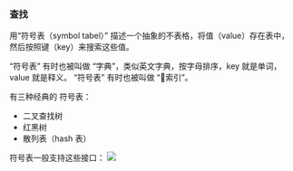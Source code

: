 ### 查找

用“符号表（symbol tabel）” 描述一个抽象的不表格，将值（value）存在表中，然后按照键（key）来搜索这些值。

“符号表” 有时也被叫做 “字典”，类似英文字典，按字母排序，key 就是单词，value 就是释义。 
“符号表” 有时也被叫做 “索引”。

有三种经典的 符号表：
- 二叉查找树
- 红黑树
- 散列表（hash 表）

符号表一般支持这些接口：
![](https://algs4.cs.princeton.edu/31elementary/images/symbol-table-api.png)

